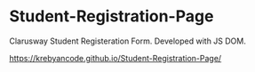 # Student-Registration-Page

Clarusway Student Registeration Form. Developed with JS DOM.

https://krebyancode.github.io/Student-Registration-Page/
